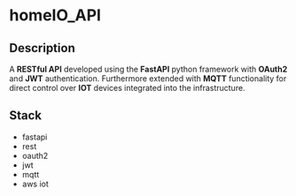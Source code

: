 # homeIO_API

  

## Description

A **RESTful API** developed using the **FastAPI** python framework with **OAuth2** and **JWT** authentication. Furthermore extended with **MQTT** functionality for direct control over **IOT** devices integrated into the infrastructure.

## Stack

 - fastapi
 - rest
 - oauth2
 - jwt
 - mqtt
 - aws iot
